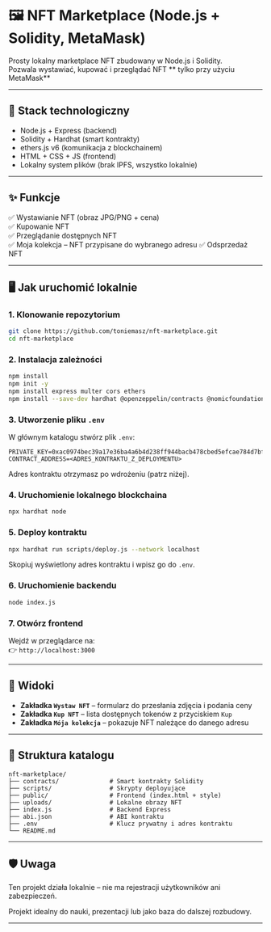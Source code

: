 # 🖼 NFT Marketplace (Node.js + Solidity, MetaMask)

Prosty lokalny marketplace NFT zbudowany w Node.js i Solidity.  
Pozwala wystawiać, kupować i przeglądać NFT ** tylko przy użyciu MetaMask** 

---

## 🔧 Stack technologiczny

- Node.js + Express (backend)
- Solidity + Hardhat (smart kontrakty)
- ethers.js v6 (komunikacja z blockchainem)
- HTML + CSS + JS (frontend)
- Lokalny system plików (brak IPFS, wszystko lokalnie)

---

## ✨ Funkcje

✅ Wystawianie NFT (obraz JPG/PNG + cena)  
✅ Kupowanie NFT  
✅ Przeglądanie dostępnych NFT  
✅ Moja kolekcja – NFT przypisane do wybranego adresu
✅ Odsprzedaż NFT 

 

---

## 🖥️ Jak uruchomić lokalnie

### 1. Klonowanie repozytorium

```bash
git clone https://github.com/toniemasz/nft-marketplace.git
cd nft-marketplace
```

### 2. Instalacja zależności

```bash
npm install
npm init -y
npm install express multer cors ethers
npm install --save-dev hardhat @openzeppelin/contracts @nomicfoundation/hardhat-toolbox
```

### 3. Utworzenie pliku `.env`

W głównym katalogu stwórz plik `.env`:

```
PRIVATE_KEY=0xac0974bec39a17e36ba4a6b4d238ff944bacb478cbed5efcae784d7bf4f2ff80
CONTRACT_ADDRESS=<ADRES_KONTRAKTU_Z_DEPLOYMENTU>
```

Adres kontraktu otrzymasz po wdrożeniu (patrz niżej).

### 4. Uruchomienie lokalnego blockchaina

```bash
npx hardhat node
```

### 5. Deploy kontraktu

```bash
npx hardhat run scripts/deploy.js --network localhost
```

Skopiuj wyświetlony adres kontraktu i wpisz go do `.env`.

### 6. Uruchomienie backendu

```bash
node index.js
```

### 7. Otwórz frontend

Wejdź w przeglądarce na:  
👉 `http://localhost:3000`

---

## 📸 Widoki

- **Zakładka `Wystaw NFT`** – formularz do przesłania zdjęcia i podania ceny  
- **Zakładka `Kup NFT`** – lista dostępnych tokenów z przyciskiem `Kup`  
- **Zakładka `Mója kolekcja`** – pokazuje NFT należące do danego adresu


---

## 📂 Struktura katalogu

```
nft-marketplace/
├── contracts/              # Smart kontrakty Solidity
├── scripts/                # Skrypty deployujące
├── public/                 # Frontend (index.html + style)
├── uploads/                # Lokalne obrazy NFT
├── index.js                # Backend Express
├── abi.json                # ABI kontraktu
├── .env                    # Klucz prywatny i adres kontraktu
└── README.md
```

---

## 🛡️ Uwaga

Ten projekt działa lokalnie – nie ma rejestracji użytkowników ani zabezpieczeń.  


Projekt idealny do nauki, prezentacji lub jako baza do dalszej rozbudowy.

---



